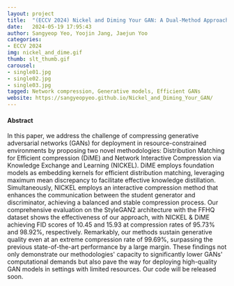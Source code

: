 ```yaml
---
layout: project
title:  "(ECCV 2024) Nickel and Diming Your GAN: A Dual-Method Approach to Enhancing GAN Efficiency via Knowledge Distillation"
date:   2024-05-19 17:95:43
author: Sangyeop Yeo, Yoojin Jang, Jaejun Yoo
categories:
- ECCV 2024
img: nickel_and_dime.gif
thumb: slt_thumb.gif
carousel:
- single01.jpg
- single02.jpg
- single03.jpg
tagged: Network compression, Generative models, Efficient GANs
website: https://sangyeopyeo.github.io/Nickel_and_Diming_Your_GAN/
---
```

#### Abstract
In this paper, we address the challenge of compressing generative adversarial networks (GANs) for deployment in resource-constrained environments by proposing two novel methodologies: Distribution Matching for Efficient compression (DiME) and Network Interactive Compression via Knowledge Exchange and Learning (NICKEL). DiME employs foundation models as embedding kernels for efficient distribution matching, leveraging maximum mean discrepancy to facilitate effective knowledge distillation. Simultaneously, NICKEL employs an interactive compression method that enhances the communication between the student generator and discriminator, achieving a balanced and stable compression process. Our comprehensive evaluation on the StyleGAN2 architecture with the FFHQ dataset shows the effectiveness of our approach, with NICKEL & DiME achieving FID scores of 10.45 and 15.93 at compression rates of 95.73% and 98.92%, respectively. Remarkably, our methods sustain generative quality even at an extreme compression rate of 99.69%, surpassing the previous state-of-the-art performance by a large margin. These findings not only demonstrate our methodologies' capacity to significantly lower GANs' computational demands but also pave the way for deploying high-quality GAN models in settings with limited resources. Our code will be released soon.

